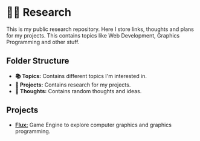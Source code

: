 # 🧪🔬 Research

This is my public research repository. Here I store links, thoughts and plans for my projects. This contains topics like Web Development, Graphics Programming and other stuff.

## Folder Structure

- **📚 Topics:** Contains different topics I'm interested in.
- **📝 Projects:** Contains research for my projects.
- **🧠 Thoughts:** Contains random thoughts and ideas.

## Projects

- **[Flux:](./Projects/Flux/README.md)** Game Engine to explore computer graphics and graphics programming.
